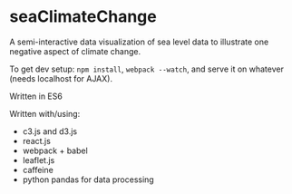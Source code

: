 # seaClimateChange

A semi-interactive data visualization of sea level data to illustrate one negative aspect of climate change.

To get dev setup: 
`npm install`, `webpack --watch`, and serve it on whatever (needs localhost for AJAX).

Written in ES6

Written with/using:
+ c3.js and d3.js 
+ react.js
+ webpack + babel
+ leaflet.js
+ caffeine
+ python pandas for data processing
